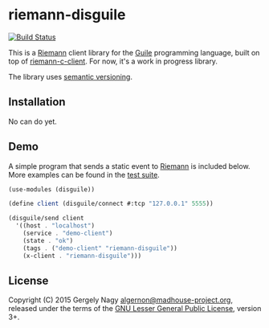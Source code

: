 riemann-disguile
================

[![Build Status](https://img.shields.io/travis/algernon/riemann-disguile/master.svg?style=flat-square)](https://travis-ci.org/algernon/riemann-disguile)

This is a [Riemann][riemann] client library for the [Guile][guile]
programming language, built on top of [riemann-c-client][rcc]. For
now, it's a work in progress library.

 [riemann]: http://riemann.io/
 [guile]: http://www.gnu.org/software/guile/
 [rcc]: https://github.com/algernon/riemann-c-client

The library uses [semantic versioning][semver].

 [semver]: http://semver.org/

Installation
------------

No can do yet.

Demo
----

A simple program that sends a static event to [Riemann][riemann] is
included below. More examples can be found in the [test suite][tests].

 [tests]: https://github.com/algernon/riemoon/tree/master/tests

```scheme
(use-modules (disguile))

(define client (disguile/connect #:tcp "127.0.0.1" 5555))

(disguile/send client
  '((host . "localhost")
    (service . "demo-client")
    (state . "ok")
    (tags . ("demo-client" "riemann-disguile"))
    (x-client . "riemann-disguile")))
```

License
-------

Copyright (C) 2015 Gergely Nagy <algernon@madhouse-project.org>,
released under the terms of the
[GNU Lesser General Public License][lgpl], version 3+.

 [lgpl]: http://www.gnu.org/licenses/lgpl.html
